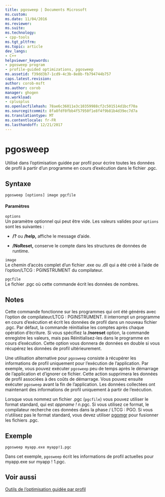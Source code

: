 ```yaml
---
title: pgosweep | Documents Microsoft
ms.custom: 
ms.date: 11/04/2016
ms.reviewer: 
ms.suite: 
ms.technology:
- cpp-tools
ms.tgt_pltfrm: 
ms.topic: article
dev_langs:
- C++
helpviewer_keywords:
- pgosweep program
- profile-guided optimizations, pgosweep
ms.assetid: f39dd3b7-1cd9-4c3b-8e8b-fb794744b757
caps.latest.revision: 
author: corob-msft
ms.author: corob
manager: ghogen
ms.workload:
- cplusplus
ms.openlocfilehash: 78ae6c36011e3c10359988cf2c501514d1bcf70a
ms.sourcegitcommit: 8fa8fdf0fbb4f57950f1e8f4f9b81b4d39ec7d7a
ms.translationtype: MT
ms.contentlocale: fr-FR
ms.lasthandoff: 12/21/2017
---
```

# <a name="pgosweep"></a>pgosweep
Utilisé dans l’optimisation guidée par profil pour écrire toutes les données de profil à partir d’un programme en cours d’exécution dans le fichier .pgc.  
  
## <a name="syntax"></a>Syntaxe  
  
```  
pgosweep [options] image pgcfile  
```  
  
#### <a name="parameters"></a>Paramètres  
 `options`  
 Un paramètre optionnel qui peut être vide. Les valeurs valides pour `options` sont les suivantes :  
  
-   **/?** ou **/help,** affiche le message d’aide.  
  
-   **/NoReset,** conserve le compte dans les structures de données de runtime.  
  
 `image`  
 Le chemin d’accès complet d’un fichier .exe ou .dll qui a été créé à l’aide de l’option/LTCG : PGINSTRUMENT du compilateur.  
  
 `pgcfile`  
 Le fichier .pgc où cette commande écrit les données de nombres.  
  
## <a name="remarks"></a>Notes  
 Cette commande fonctionne sur les programmes qui ont été générés avec l’option de compilateur/LTCG : PGINSTRUMENT. Il interrompt un programme en cours d’exécution et écrit les données de profil dans un nouveau fichier .pgc. Par défaut, la commande réinitialise les comptes après chaque opération d’écriture. Si vous spécifiez la **/noreset** option, la commande enregistre les valeurs, mais pas Réinitialisez-les dans le programme en cours d’exécution. Cette option vous donnera de données en double si vous récupérez les données de profil ultérieurement.  
  
 Une utilisation alternative pour `pgosweep` consiste à récupérer les informations de profil uniquement pour l’exécution de l’application. Par exemple, vous pouvez exécuter `pgosweep` peu de temps après le démarrage de l’application et d’ignorer ce fichier. Cette action supprimera les données de profil associées à des coûts de démarrage. Vous pouvez ensuite exécuter `pgosweep` avant la fin de l’application. Les données collectées ont maintenant des informations de profil uniquement à partir de l’exécution.  
  
 Lorsque vous nommez un fichier .pgc (`pgcfile`) vous pouvez utiliser le format standard, qui est *appname ! n*.pgc. Si vous utilisez ce format, le compilateur recherche ces données dans la phase / LTCG : PGO. Si vous n’utilisez pas le format standard, vous devez utiliser [pgomgr](../../build/reference/pgomgr.md) pour fusionner les fichiers .pgc.  
  
## <a name="example"></a>Exemple  
  
```  
pgosweep myapp.exe myapp!1.pgc  
```  
  
 Dans cet exemple, `pgosweep` écrit les informations de profil actuelles pour myapp.exe sur myapp ! 1.pgc.  
  
## <a name="see-also"></a>Voir aussi  
 [Outils de l’optimisation guidée par profil](../../build/reference/tools-for-manual-profile-guided-optimization.md)